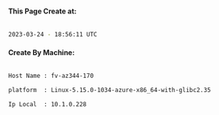
   
#### This Page Create at:

```bash

2023-03-24 - 18:56:11 UTC

```

#### Create By Machine:

```bash

Host Name : fv-az344-170

platform  : Linux-5.15.0-1034-azure-x86_64-with-glibc2.35

Ip Local  : 10.1.0.228

```

